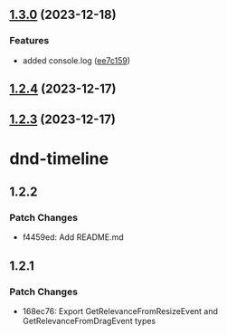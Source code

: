 ## [1.3.0](https://github.com/samuelarbibe/dnd-timeline/compare/dnd-timeline@1.2.4...dnd-timeline@1.3.0) (2023-12-18)

### Features

- added console.log ([ee7c159](https://github.com/samuelarbibe/dnd-timeline/commit/ee7c159bb7f36dac87447c189ed644b2023ee61e))

## [1.2.4](https://github.com/samuelarbibe/dnd-timeline/compare/dnd-timeline@1.2.3...dnd-timeline@1.2.4) (2023-12-17)

## [1.2.3](https://github.com/samuelarbibe/dnd-timeline/compare/dnd-timeline@1.2.2...dnd-timeline@1.2.3) (2023-12-17)

# dnd-timeline

## 1.2.2

### Patch Changes

- f4459ed: Add README.md

## 1.2.1

### Patch Changes

- 168ec76: Export GetRelevanceFromResizeEvent and GetRelevanceFromDragEvent types
